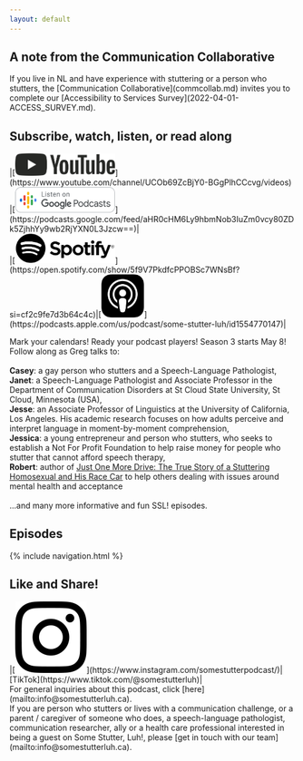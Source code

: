 ```yaml
---
layout: default
---
```

<h2>A note from the Communication Collaborative</h2>
If you live in NL and have experience with stuttering or a person who stutters, the [Communication Collaborative](commcollab.md) invites you to complete our [Accessibility to Services Survey](2022-04-01-ACCESS_SURVEY.md).

<h2>Subscribe, watch, listen, or read along</h2>
|[<img src="/assets/img/yt_logo_mono_light.png" width="35%" height="35%"/>](https://www.youtube.com/channel/UCOb69ZcBjY0-BGgPlhCCcvg/videos)
|[<img src="/assets/img/EN_Google_Podcasts_Badge_8x.png" width="35%" height="35%"/>](https://podcasts.google.com/feed/aHR0cHM6Ly9hbmNob3IuZm0vcy80ZDk5ZjhhYy9wb2RjYXN0L3Jzcw==)|<BR>
|[<img src="/assets/img/Spotify_Logo_CMYK_Black.png" width="35%" height="35%"/>](https://open.spotify.com/show/5f9V7PkdfcPPOBSc7WNsBf?si=cf2c9fe7d3b64c4c)|[<img src="/assets/img/Apple_Podcast_Icon.png" width="15%" height="15%"/>](https://podcasts.apple.com/us/podcast/some-stutter-luh/id1554770147)|<BR>

Mark your calendars! Ready your podcast players! Season 3 starts May 8! Follow along as Greg talks to: <br>
<br>
<b>Casey</b>: a gay person who stutters and a Speech-Language Pathologist,<br>
<b>Janet</b>: a Speech-Language Pathologist and Associate Professor in the Department of Communication Disorders at St Cloud State University, St Cloud, Minnesota (USA),<br>
<b>Jesse</b>: an Associate Professor of Linguistics at the University of California, Los Angeles.  His academic research focuses on how adults perceive and interpret language in moment-by-moment comprehension,<br>
<b>Jessica</b>: a young entrepreneur and person who stutters, who seeks to establish a Not For Profit Foundation to help raise money for people who stutter that  cannot afford speech therapy,<br>
<b>Robert</b>: author of [Just One More Drive: The True Story of a Stuttering Homosexual and His Race Car](https://www.tidewaterpress.ca/just-one-more-drive/) to help others dealing with issues around mental health and acceptance<br><br>
...and many more informative and fun SSL! episodes.

<h2>Episodes</h2>
{% include navigation.html %}

<h2>Like and Share!</h2>
|[<img src="/assets/img/IG-glyph-logo_May2016.png" width="25%" height="25%"/>](https://www.instagram.com/somestutterpodcast/)|[TikTok](https://www.tiktok.com/@somestutterluh)|
<BR>
For general inquiries about this podcast, click [here](mailto:info@somestutterluh.ca).<BR>
If you are person who stutters or lives with a communication challenge, or a parent / caregiver of someone who does, a speech-language pathologist, communication researcher, ally or a health care professional interested in being a guest on Some Stutter, Luh!, please [get in touch with our team](mailto:info@somestutterluh.ca).
